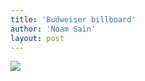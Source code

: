 ```yaml
---
title: 'Budweiser billboard'
author: 'Noam Sain'
layout: post
---
```


[![](https://2.bp.blogspot.com/_8aN4krk1nsk/S233p0c7BaI/AAAAAAAAAXE/74koEMjOJ3U/s1024/image-10.jpg)](https://2.bp.blogspot.com/_8aN4krk1nsk/S233p0c7BaI/AAAAAAAAAXE/74koEMjOJ3U/s1600-h/image-10.jpg)